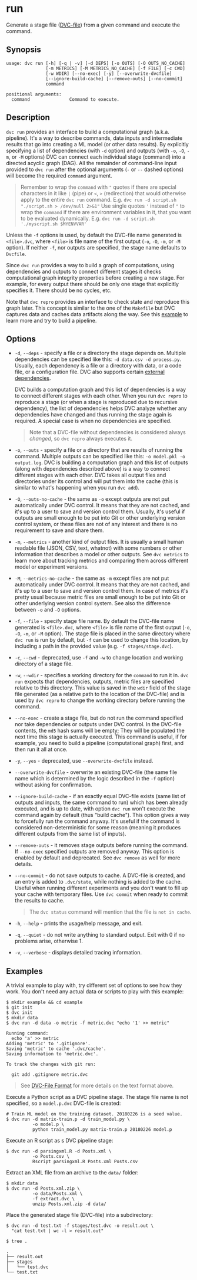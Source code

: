 # run

Generate a stage file ([DVC-file](/doc/user-guide/dvc-file-format)) from a given
command and execute the command.

## Synopsis

```usage
usage: dvc run [-h] [-q | -v] [-d DEPS] [-o OUTS] [-O OUTS_NO_CACHE]
               [-m METRICS] [-M METRICS_NO_CACHE] [-f FILE] [-c CWD]
               [-w WDIR] [--no-exec] [-y] [--overwrite-dvcfile]
               [--ignore-build-cache] [--remove-outs] [--no-commit]
               command

positional arguments:
  command               Command to execute.
```

## Description

`dvc run` provides an interface to build a computational graph (a.k.a.
pipeline). It's a way to describe commands, data inputs and intermediate results
that go into creating a ML model (or other data results). By explicitly
specifying a list of dependencies (with `-d` option) and outputs (with `-o`,
`-O`, `-m`, or `-M` options) DVC can connect each individual stage (command)
into a directed acyclic graph (DAG). All the remainder of command-line input
provided to `dvc run` after the optional arguments (`-` or `--` dashed options)
will become the required `command` argument.

> Remember to wrap the `command` with `"` quotes if there are special characters
> in it like `|` (pipe) or `<`, `>` (redirection) that would otherwise apply to
> the entire `dvc run` command. E.g.
> `dvc run -d script.sh "./script.sh > /dev/null 2>&1"` Use single quotes `'`
> instead of `"` to wrap the `command` if there are environment variables in it,
> that you want to be evaluated dynamically. E.g.
> `dvc run -d script.sh './myscript.sh $MYENVVAR'`

Unless the `-f` options is used, by default the DVC-file name generated is
`<file>.dvc`, where `<file>` is file name of the first output (`-o`, `-O`, `-m`,
or `-M` option). If neither `-f`, nor outputs are specified, the stage name
defaults to `Dvcfile`.

Since `dvc run` provides a way to build a graph of computations, using
dependencies and outputs to connect different stages it checks computational
graph integrity properties before creating a new stage. For example, for every
output there should be only one stage that explicitly specifies it. There should
be no cycles, etc.

Note that `dvc repro` provides an interface to check state and reproduce this
graph later. This concept is similar to the one of the `Makefile` but DVC
captures data and caches <abbr>data artifacts</abbr> along the way. See this
[example](/doc/get-started/example-pipeline) to learn more and try to build a
pipeline.

## Options

- `-d`, `--deps` - specify a file or a directory the stage depends on. Multiple
  dependencies can be specified like this: `-d data.csv -d process.py`. Usually,
  each dependency is a file or a directory with data, or a code file, or a
  configuration file. DVC also supports certain
  [external dependencies](/doc/user-guide/external-dependencies).

  DVC builds a computation graph and this list of dependencies is a way to
  connect different stages with each other. When you run `dvc repro` to
  reproduce a stage (or when a stage is reproduced due to recursive dependency),
  the list of dependencies helps DVC analyze whether any dependencies have
  changed and thus running the stage again is required. A special case is when
  no dependencies are specified.

  > Note that a DVC-file without dependencies is considered always _changed_, so
  > `dvc repro` always executes it.

- `-o`, `--outs` - specify a file or a directory that are results of running the
  command. Multiple outputs can be specified like this:
  `-o model.pkl -o output.log`. DVC is building a computation graph and this
  list of outputs (along with dependencies described above) is a way to connect
  different stages with each other. DVC takes all output files and directories
  under its control and will put them into the cache (this is similar to what's
  happening when you run `dvc add`).

- `-O`, `--outs-no-cache` - the same as `-o` except outputs are not put
  automatically under DVC control. It means that they are not cached, and it's
  up to a user to save and version control them. Usually, it's useful if outputs
  are small enough to be put into Git or other underlying version control
  system, or these files are not of any interest and there is no requirement to
  save and share them.

- `-m`, `--metrics` - another kind of output files. It is usually a small human
  readable file (JSON, CSV, text, whatnot) with some numbers or other
  information that describes a model or other outputs. See `dvc metrics` to
  learn more about tracking metrics and comparing them across different model or
  experiment versions.

- `-M`, `--metrics-no-cache` - the same as `-m` except files are not put
  automatically under DVC control. It means that they are not cached, and it's
  up to a user to save and version control them. In case of metrics it's pretty
  usual because metric files are small enough to be put into Git or other
  underlying version control system. See also the difference between `-o` and
  `-O` options.

- `-f`, `--file` - specify stage file name. By default the DVC-file name
  generated is `<file>.dvc`, where `<file>` is file name of the first output
  (`-o`, `-O`, `-m`, or `-M` option). The stage file is placed in the same
  directory where `dvc run` is run by default, but `-f` can be used to change
  this location, by including a path in the provided value (e.g.
  `-f stages/stage.dvc`).

- `-c`, `--cwd` - deprecated, use `-f` and `-w` to change location and working
  directory of a stage file.

- `-w`, `--wdir` - specifies a working directory for the `command` to run it in.
  `dvc run` expects that dependencies, outputs, metric files are specified
  relative to this directory. This value is saved in the `wdir` field of the
  stage file generated (as a relative path to the location of the DVC-file) and
  is used by `dvc repro` to change the working directory before running the
  command.

- `--no-exec` - create a stage file, but do not run the command specified nor
  take dependencies or outputs under DVC control. In the DVC-file contents, the
  `md5` hash sums will be empty; They will be populated the next time this stage
  is actually executed. This command is useful, if for example, you need to
  build a pipeline (computational graph) first, and then run it all at once.

- `-y`, `--yes` - deprecated, use `--overwrite-dvcfile` instead.

- `--overwrite-dvcfile` - overwrite an existing DVC-file (the same file name
  which is determined by the logic described in the `-f` option) without asking
  for confirmation.

- `--ignore-build-cache` - if an exactly equal DVC-file exists (same list of
  outputs and inputs, the same command to run) which has been already executed,
  and is up to date, with option `dvc run` won't execute the command again by
  default (thus "build cache"). This option gives a way to forcefully run the
  command anyway. It's useful if the command is considered non-deterministic for
  some reason (meaning it produces different outputs from the same list of
  inputs).

- `--remove-outs` - it removes stage outputs before running the command. If
  `--no-exec` specified outputs are removed anyway. This option is enabled by
  default and deprecated. See `dvc remove` as well for more details.

- `--no-commit` - do not save outputs to cache. A DVC-file is created, and an
  entry is added to `.dvc/state`, while nothing is added to the cache. Useful
  when running different experiments and you don't want to fill up your cache
  with temporary files. Use `dvc commit` when ready to commit the results to
  cache.

  > The `dvc status` command will mention that the file is `not in cache`.

- `-h`, `--help` - prints the usage/help message, and exit.

- `-q`, `--quiet` - do not write anything to standard output. Exit with 0 if no
  problems arise, otherwise 1.

- `-v`, `--verbose` - displays detailed tracing information.

## Examples

A trivial example to play with, try different set of options to see how they
work. You don't need any actual data or scripts to play with this example:

```dvc
$ mkdir example && cd example
$ git init
$ dvc init
$ mkdir data
$ dvc run -d data -o metric -f metric.dvc "echo '1' >> metric"

Running command:
  echo 'a' >> metric
Adding 'metric' to '.gitignore'.
Saving 'metric' to cache '.dvc/cache'.
Saving information to 'metric.dvc'.

To track the changes with git run:

  git add .gitignore metric.dvc
```

> See [DVC-File Format](/doc/user-guide/dvc-file-format) for more details on the
> text format above.

Execute a Python script as a DVC pipeline stage. The stage file name is not
specified, so a `model.p.dvc` DVC-file is created:

```dvc
# Train ML model on the training dataset. 20180226 is a seed value.
$ dvc run -d matrix-train.p -d train_model.py \
          -o model.p \
          python train_model.py matrix-train.p 20180226 model.p
```

Execute an R script as s DVC pipeline stage:

```dvc
$ dvc run -d parsingxml.R -d Posts.xml \
          -o Posts.csv \
          Rscript parsingxml.R Posts.xml Posts.csv
```

Extract an XML file from an archive to the `data/` folder:

```dvc
$ mkdir data
$ dvc run -d Posts.xml.zip \
          -o data/Posts.xml \
          -f extract.dvc \
          unzip Posts.xml.zip -d data/
```

Place the generated stage file (DVC-file) into a subdirectory:

```dvc
$ dvc run -d test.txt -f stages/test.dvc -o result.out \
  "cat test.txt | wc -l > result.out"

$ tree .

.
├── result.out
├── stages
│   └── test.dvc
└── test.txt
```
